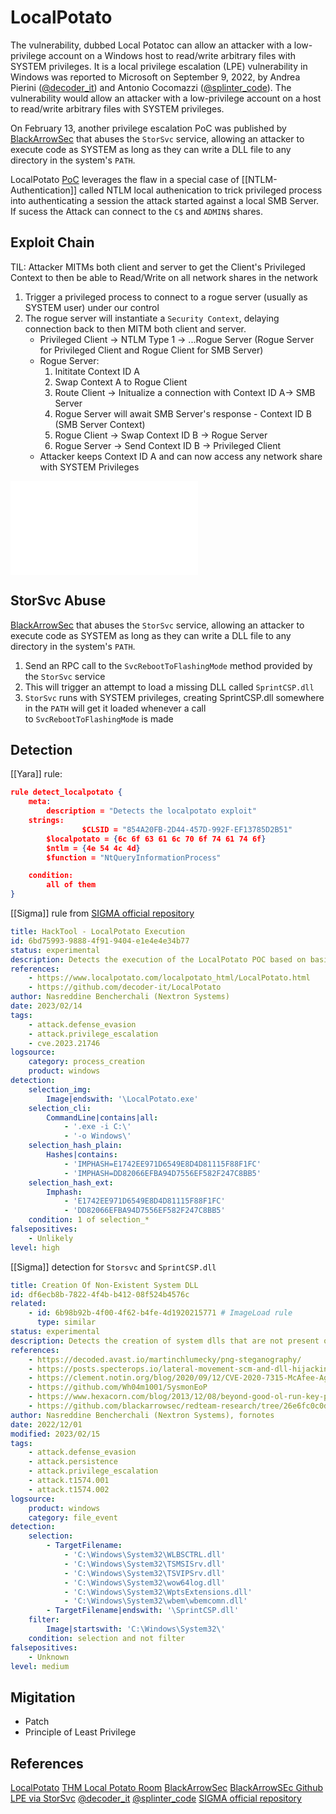 # LocalPotato

The vulnerability, dubbed Local Potatoc can allow an attacker with a low-privilege account on a Windows host to read/write arbitrary files with SYSTEM privileges. It is a local privilege escalation (LPE) vulnerability in Windows was reported to Microsoft on September 9, 2022, by Andrea Pierini ([@decoder_it](https://twitter.com/decoder_it)) and Antonio Cocomazzi ([@splinter_code](https://twitter.com/splinter_code)). The vulnerability would allow an attacker with a low-privilege account on a host to read/write arbitrary files with SYSTEM privileges.

On February 13, another privilege escalation PoC was published by [BlackArrowSec](https://twitter.com/BlackArrowSec) that abuses the `StorSvc` service, allowing an attacker to execute code as SYSTEM as long as they can write a DLL file to any directory in the system's `PATH`.

LocalPotato [PoC](https://decoder.cloud/2023/02/13/localpotato-when-swapping-the-context-leads-you-to-system/) leverages the flaw in a special case of [[NTLM-Authentication]] called NTLM local authenication to trick privileged process into authenticating a session the attack started against a local SMB Server. If sucess the Attack can connect to the `C$` and `ADMIN$` shares.

## Exploit Chain

TIL: Attacker MITMs both client and server to get the Client's Privileged Context to then be able to Read/Write on all network shares in the network

1. Trigger a privileged process to connect to a rogue server (usually as SYSTEM user) under our control
2. The rogue server will instantiate a `Security Context`, delaying connection back to then MITM both client and server.
	-  Privileged Client -> NTLM Type 1 -> ...Rogue Server (Rogue Server for Privileged Client and Rogue Client for SMB Server)
	- Rogue Server:
		1. Inititate Context ID A 
		2. Swap Context A to Rogue Client
		3. Route Client -> Initualize a connection with Context ID A-> SMB Server
		4. Rogue Server will await SMB Server's response - Context ID B (SMB Server Context)
		5. Rogue Client -> Swap Context ID B -> Rogue Server
		6. Rogue Server -> Send Context ID B -> Privileged Client
	- Attacker keeps Context ID A and can now access any network share with SYSTEM Privileges
		  
![1080](localpotato.excalidraw.md)


## StorSvc Abuse

 [BlackArrowSec](https://twitter.com/BlackArrowSec) that abuses the `StorSvc` service, allowing an attacker to execute code as SYSTEM as long as they can write a DLL file to any directory in the system's `PATH`.
1. Send an RPC call to the `SvcRebootToFlashingMode` method provided by the `StorSvc` service
2. This will trigger an attempt to load a missing DLL called `SprintCSP.dll`
3. `StorSvc` runs with SYSTEM privileges, creating SprintCSP.dll somewhere in the `PATH` will get it loaded whenever a call to `SvcRebootToFlashingMode` is made

## Detection

[[Yara]] rule:
```json
rule detect_localpotato {
    meta:
        description = "Detects the localpotato exploit"
    strings:
                $CLSID = "854A20FB-2D44-457D-992F-EF13785D2B51"
		$localpotato = {6c 6f 63 61 6c 70 6f 74 61 74 6f}
		$ntlm = {4e 54 4c 4d}
		$function = "NtQueryInformationProcess"

    condition:
        all of them
}

```

[[Sigma]] rule from [SIGMA official repository](https://github.com/SigmaHQ/sigma/blob/master/rules/windows/process_creation/proc_creation_win_hktl_localpotato.yml)
```yaml
title: HackTool - LocalPotato Execution
id: 6bd75993-9888-4f91-9404-e1e4e4e34b77
status: experimental
description: Detects the execution of the LocalPotato POC based on basic PE metadata information and default CLI examples
references:
    - https://www.localpotato.com/localpotato_html/LocalPotato.html
    - https://github.com/decoder-it/LocalPotato
author: Nasreddine Bencherchali (Nextron Systems)
date: 2023/02/14
tags:
    - attack.defense_evasion
    - attack.privilege_escalation
    - cve.2023.21746
logsource:
    category: process_creation
    product: windows
detection:
    selection_img:
        Image|endswith: '\LocalPotato.exe'
    selection_cli:
        CommandLine|contains|all:
            - '.exe -i C:\'
            - '-o Windows\'
    selection_hash_plain:
        Hashes|contains:
            - 'IMPHASH=E1742EE971D6549E8D4D81115F88F1FC'
            - 'IMPHASH=DD82066EFBA94D7556EF582F247C8BB5'
    selection_hash_ext:
        Imphash:
            - 'E1742EE971D6549E8D4D81115F88F1FC'
            - 'DD82066EFBA94D7556EF582F247C8BB5'
    condition: 1 of selection_*
falsepositives:
    - Unlikely
level: high
```

[[Sigma]] detection for `Storsvc` and `SprintCSP.dll`
```yaml
title: Creation Of Non-Existent System DLL
id: df6ecb8b-7822-4f4b-b412-08f524b4576c
related:
    - id: 6b98b92b-4f00-4f62-b4fe-4d1920215771 # ImageLoad rule
      type: similar
status: experimental
description: Detects the creation of system dlls that are not present on the system. Usually to achieve dll hijacking
references:
    - https://decoded.avast.io/martinchlumecky/png-steganography/
    - https://posts.specterops.io/lateral-movement-scm-and-dll-hijacking-primer-d2f61e8ab992
    - https://clement.notin.org/blog/2020/09/12/CVE-2020-7315-McAfee-Agent-DLL-injection/
    - https://github.com/Wh04m1001/SysmonEoP
    - https://www.hexacorn.com/blog/2013/12/08/beyond-good-ol-run-key-part-5/
    - https://github.com/blackarrowsec/redteam-research/tree/26e6fc0c0d30d364758fa11c2922064a9a7fd309/LPE%20via%20StorSvc
author: Nasreddine Bencherchali (Nextron Systems), fornotes
date: 2022/12/01
modified: 2023/02/15
tags:
    - attack.defense_evasion
    - attack.persistence
    - attack.privilege_escalation
    - attack.t1574.001
    - attack.t1574.002
logsource:
    product: windows
    category: file_event
detection:
    selection:
        - TargetFilename:
            - 'C:\Windows\System32\WLBSCTRL.dll'
            - 'C:\Windows\System32\TSMSISrv.dll'
            - 'C:\Windows\System32\TSVIPSrv.dll'
            - 'C:\Windows\System32\wow64log.dll'
            - 'C:\Windows\System32\WptsExtensions.dll'
            - 'C:\Windows\System32\wbem\wbemcomn.dll'
        - TargetFilename|endswith: '\SprintCSP.dll'
    filter:
        Image|startswith: 'C:\Windows\System32\'
    condition: selection and not filter
falsepositives:
    - Unknown
level: medium
```

## Migitation

- Patch
- Principle of Least Privilege

## References

[LocalPotato](https://decoder.cloud/2023/02/13/localpotato-when-swapping-the-context-leads-you-to-system/)
[THM Local Potato Room](https://tryhackme.com/room/localpotato)
[BlackArrowSec](https://twitter.com/BlackArrowSec)
[BlackArrowSEc Github LPE via StorSvc](https://github.com/blackarrowsec/redteam-research/commits/master/LPE%20via%20StorSvc)
[@decoder_it](https://twitter.com/decoder_it)
[@splinter_code](https://twitter.com/splinter_code)
[SIGMA official repository](https://github.com/SigmaHQ/sigma/blob/master/rules/windows/process_creation/proc_creation_win_hktl_localpotato.yml)
